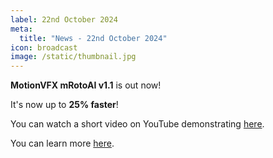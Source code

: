 ```yaml
---
label: 22nd October 2024
meta:
  title: "News - 22nd October 2024"
icon: broadcast
image: /static/thumbnail.jpg
---
```


**MotionVFX mRotoAI v1.1** is out now!

It's now up to **25% faster**!

You can watch a short video on YouTube demonstrating [here](https://www.youtube.com/shorts/RFzAiQrmcRY).

You can learn more [here](https://www.motionvfx.com/store,mrotoai,p3922.html).